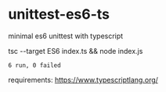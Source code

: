# unittest-es6-ts
minimal es6 unittest with typescript

 tsc --target ES6 index.ts && node index.js
    
    6 run, 0 failed

requirements: https://www.typescriptlang.org/
